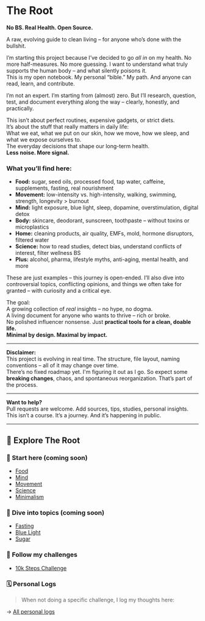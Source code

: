 # The Root

**No BS. Real Health. Open Source.**  

A raw, evolving guide to clean living – for anyone who’s done with the bullshit.

I’m starting this project because I’ve decided to go *all in* on my health. No more half-measures. No more guessing. I want to understand what truly supports the human body – and what silently poisons it.  
This is my open notebook. My personal “bible.” My path. And anyone can read, learn, and contribute.

I’m not an expert. I’m starting from (almost) zero. But I’ll research, question, test, and document everything along the way – clearly, honestly, and practically.

This isn’t about perfect routines, expensive gadgets, or strict diets.  
It’s about the stuff that really matters in daily life:  
What we eat, what we put on our skin, how we move, how we sleep, and what we expose ourselves to.  
The everyday decisions that shape our long-term health.  
**Less noise. More signal.**

### What you’ll find here:

* **Food:** sugar, seed oils, processed food, tap water, caffeine, supplements, fasting, real nourishment  
* **Movement:** low-intensity vs. high-intensity, walking, swimming, strength, longevity > burnout  
* **Mind:** light exposure, blue light, sleep, dopamine, overstimulation, digital detox  
* **Body:** skincare, deodorant, sunscreen, toothpaste – without toxins or microplastics  
* **Home:** cleaning products, air quality, EMFs, mold, hormone disruptors, filtered water  
* **Science:** how to read studies, detect bias, understand conflicts of interest, filter wellness BS  
* **Plus:** alcohol, pharma, lifestyle myths, anti-aging, mental health, and more

These are just examples – this journey is open-ended. I’ll also dive into controversial topics, conflicting opinions, and things we often take for granted – with curiosity and a critical eye.

The goal:  
A growing collection of *real* insights – no hype, no dogma.  
A living document for anyone who wants to thrive – rich or broke.  
No polished influencer nonsense. Just **practical tools for a clean, doable life.**  
**Minimal by design. Maximal by impact.**

---

**Disclaimer:**  
This project is evolving in real time. The structure, file layout, naming conventions – all of it may change over time.  
There’s no fixed roadmap yet. I'm figuring it out as I go. So expect some **breaking changes**, chaos, and spontaneous reorganization. That’s part of the process.

---

**Want to help?**  
Pull requests are welcome. Add sources, tips, studies, personal insights.  
This isn’t a course. It’s a journey. And it’s happening in public.

---

## 🔗 Explore The Root

### 📌 Start here (coming soon)
- [Food](docs/food.md)
- [Mind](docs/mind.md)
- [Movement](docs/movement.md)
- [Science](docs/science.md)
- [Minimalism](docs/minimalism.md)

### 🧠 Dive into topics (coming soon)
- [Fasting](topics/fasting.md)
- [Blue Light](topics/blue_light.md)
- [Sugar](topics/sugar.md)

### 🥾 Follow my challenges
- [10k Steps Challenge](challenges/10k_steps)

### 🗓 Personal Logs

> When not doing a specific challenge, I log my thoughts here:

→ [All personal logs](logs/)
